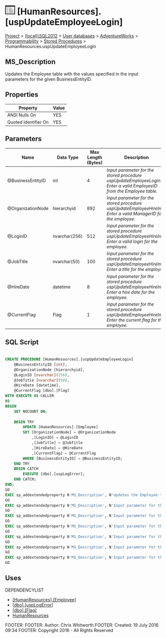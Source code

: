 
# ![Stored Procedures](../../../../../Images/StoredProcedure32.png) [HumanResources].[uspUpdateEmployeeLogin]

[Project](../../../../../index.md) > [(local)\\SQL2012](../../../../index.md) > [User databases](../../../index.md) > [AdventureWorks](../../index.md) > [Programmability](../index.md) > [Stored Procedures](Stored_Procedures_.md) > HumanResources.uspUpdateEmployeeLogin

## <a name="#description"></a>MS_Description
Updates the Employee table with the values specified in the input parameters for the given BusinessEntityID.
## <a name="#properties"></a>Properties

| Property | Value |
|---|---|
| ANSI Nulls On | YES |
| Quoted Identifier On | YES |


## <a name="#parameters"></a>Parameters

| Name | Data Type | Max Length (Bytes) | Description |
|---|---|---|---|
| @BusinessEntityID | int | 4 | _Input parameter for the stored procedure uspUpdateEmployeeLogin. Enter a valid EmployeeID from the Employee table._ |
| @OrganizationNode | hierarchyid | 892 | _Input parameter for the stored procedure uspUpdateEmployeeHireInfo. Enter a valid ManagerID for the employee._ |
| @LoginID | nvarchar(256) | 512 | _Input parameter for the stored procedure uspUpdateEmployeeHireInfo. Enter a valid login for the employee._ |
| @JobTitle | nvarchar(50) | 100 | _Input parameter for the stored procedure uspUpdateEmployeeHireInfo. Enter a title for the employee._ |
| @HireDate | datetime | 8 | _Input parameter for the stored procedure uspUpdateEmployeeHireInfo. Enter a hire date for the employee._ |
| @CurrentFlag | Flag | 1 | _Input parameter for the stored procedure uspUpdateEmployeeHireInfo. Enter the current flag for the employee._ |


## <a name="#sqlscript"></a>SQL Script
```sql

CREATE PROCEDURE [HumanResources].[uspUpdateEmployeeLogin]
    @BusinessEntityID [int], 
    @OrganizationNode [hierarchyid],
    @LoginID [nvarchar](256),
    @JobTitle [nvarchar](50),
    @HireDate [datetime],
    @CurrentFlag [dbo].[Flag]
WITH EXECUTE AS CALLER
AS
BEGIN
    SET NOCOUNT ON;

    BEGIN TRY
        UPDATE [HumanResources].[Employee] 
        SET [OrganizationNode] = @OrganizationNode 
            ,[LoginID] = @LoginID 
            ,[JobTitle] = @JobTitle 
            ,[HireDate] = @HireDate 
            ,[CurrentFlag] = @CurrentFlag 
        WHERE [BusinessEntityID] = @BusinessEntityID;
    END TRY
    BEGIN CATCH
        EXECUTE [dbo].[uspLogError];
    END CATCH;
END;
GO
EXEC sp_addextendedproperty N'MS_Description', N'Updates the Employee table with the values specified in the input parameters for the given BusinessEntityID.', 'SCHEMA', N'HumanResources', 'PROCEDURE', N'uspUpdateEmployeeLogin', NULL, NULL
GO
EXEC sp_addextendedproperty N'MS_Description', N'Input parameter for the stored procedure uspUpdateEmployeeLogin. Enter a valid EmployeeID from the Employee table.', 'SCHEMA', N'HumanResources', 'PROCEDURE', N'uspUpdateEmployeeLogin', 'PARAMETER', N'@BusinessEntityID'
GO
EXEC sp_addextendedproperty N'MS_Description', N'Input parameter for the stored procedure uspUpdateEmployeeHireInfo. Enter the current flag for the employee.', 'SCHEMA', N'HumanResources', 'PROCEDURE', N'uspUpdateEmployeeLogin', 'PARAMETER', N'@CurrentFlag'
GO
EXEC sp_addextendedproperty N'MS_Description', N'Input parameter for the stored procedure uspUpdateEmployeeHireInfo. Enter a hire date for the employee.', 'SCHEMA', N'HumanResources', 'PROCEDURE', N'uspUpdateEmployeeLogin', 'PARAMETER', N'@HireDate'
GO
EXEC sp_addextendedproperty N'MS_Description', N'Input parameter for the stored procedure uspUpdateEmployeeHireInfo. Enter a title for the employee.', 'SCHEMA', N'HumanResources', 'PROCEDURE', N'uspUpdateEmployeeLogin', 'PARAMETER', N'@JobTitle'
GO
EXEC sp_addextendedproperty N'MS_Description', N'Input parameter for the stored procedure uspUpdateEmployeeHireInfo. Enter a valid login for the employee.', 'SCHEMA', N'HumanResources', 'PROCEDURE', N'uspUpdateEmployeeLogin', 'PARAMETER', N'@LoginID'
GO
EXEC sp_addextendedproperty N'MS_Description', N'Input parameter for the stored procedure uspUpdateEmployeeHireInfo. Enter a valid ManagerID for the employee.', 'SCHEMA', N'HumanResources', 'PROCEDURE', N'uspUpdateEmployeeLogin', 'PARAMETER', N'@OrganizationNode'
GO

```

## <a name="#uses"></a>Uses
DEPENDENCYLIST
* [[HumanResources].[Employee]](../../Tables/Employee.md)
* [[dbo].[uspLogError]](uspLogError.md)
* [[dbo].[Flag]](../Types/User-Defined_Data_Types/Flag.md)
* [HumanResources](../../Security/Schemas/HumanResources.md)

FOOTER: FOOTER: Author:  Chris Whitworth
FOOTER: Created: 19 July 2016 09:34
FOOTER: Copyright 2016 - All Rights Reserved

